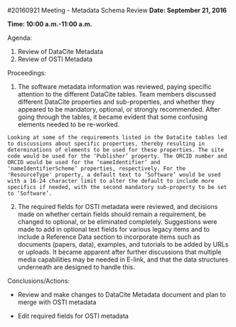 #20160921 Meeting - Metadata Schema Review
**Date: September 21, 2016**

**Time: 10:00 a.m.-11:00 a.m.**

Agenda:
  1. Review of DataCite Metadata
  2. Review of OSTI Metadata

Proceedings:
  1. The software metadata information was reviewed, paying specific attention to the different DataCite tables. Team members discussed different DataCite properties and sub-properties, and whether they appeared to be mandatory, optional, or strongly recommended. After going through the tables, it became evident that some confusing elements needed to be re-worked.
  
    Looking at some of the requirements listed in the DataCite tables led to discussions about specific properties, thereby resulting in determinations of elements to be used for these properties. The site code would be used for the ‘Publisher’ property. The ORCID number and ORCID would be used for the ‘nameIdentifier’ and ‘nameIdentifierScheme’ properties, respectively. For the 'ResourceType' property, a default text to ‘Software’ would be used with a 16-24 character limit to alter the default to include more specifics if needed, with the second mandatory sub-property to be set to ‘Software’. 
  2. The required fields for OSTI metadata were reviewed, and decisions made on whether certain fields should remain a requirement, be changed to optional, or be eliminated completely. Suggestions were made to add in optional text fields for various legacy items and to include a Reference Data section to incorporate items such as documents (papers, data), examples, and tutorials to be added by URLs or uploads. It became apparent after further discussions that multiple media capabilities may be needed in E-link, and that the data structures underneath are designed to handle this. 
  
Conclusions/Actions:
  
- Review and make changes to DataCite Metadata document and plan to merge with OSTI metadata
  
- Edit required fields for OSTI metadata
